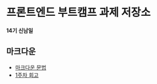 # 프론트엔드 부트캠프 과제 저장소

**14기 신남일**

## 마크다운

- [마크다운 문법](./src/md/markdown.md)
- [1주차 회고](./src/md/week1-retrospect.md)
